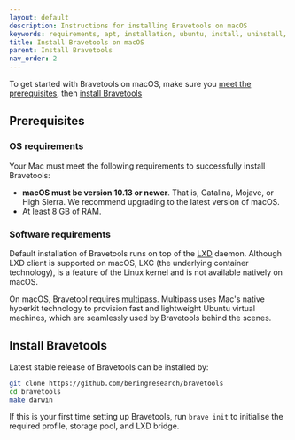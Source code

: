 ```yaml
---
layout: default
description: Instructions for installing Bravetools on macOS
keywords: requirements, apt, installation, ubuntu, install, uninstall, upgrade, update
title: Install Bravetools on macOS
parent: Install Bravetools
nav_order: 2
---
```


To get started with Bravetools on macOS, make sure you [meet the prerequisites](#prerequisites), then [install Bravetools](#install-bravetools)

## Prerequisites

### OS requirements

Your Mac must meet the following requirements to successfully install Bravetools:

- **macOS must be version 10.13 or newer**. That is, Catalina, Mojave, or High Sierra. We recommend upgrading to the latest version of macOS.
- At least 8 GB of RAM.

### Software requirements

Default installation of Bravetools runs on top of the [LXD](https://linuxcontainers.org/lxd/introduction/) daemon. Although LXD client is supported on macOS, LXC (the underlying container technology), is a feature of the Linux kernel and is not available natively on macOS.

On macOS, Bravetool requires [multipass](multipass.run). Multipass uses Mac's native hyperkit technology to provision fast and lightweight Ubuntu virtual machines, which are seamlessly used by Bravetools behind the scenes.


## Install Bravetools

Latest stable release of Bravetools can be installed by:

```bash
git clone https://github.com/beringresearch/bravetools
cd bravetools
make darwin
```

If this is your first time setting up Bravetools, run `brave init` to initialise the required profile, storage pool, and LXD bridge.
